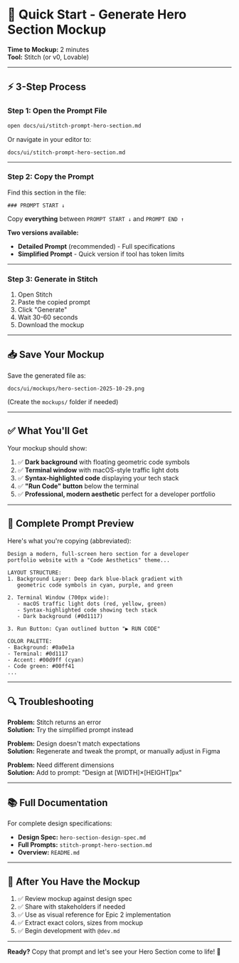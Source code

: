 # 🚀 Quick Start - Generate Hero Section Mockup

**Time to Mockup:** 2 minutes  
**Tool:** Stitch (or v0, Lovable)

---

## ⚡ 3-Step Process

### Step 1: Open the Prompt File

```bash
open docs/ui/stitch-prompt-hero-section.md
```

Or navigate in your editor to:
```
docs/ui/stitch-prompt-hero-section.md
```

---

### Step 2: Copy the Prompt

Find this section in the file:

```
### PROMPT START ↓
```

Copy **everything** between `PROMPT START ↓` and `PROMPT END ↑`

**Two versions available:**
- **Detailed Prompt** (recommended) - Full specifications
- **Simplified Prompt** - Quick version if tool has token limits

---

### Step 3: Generate in Stitch

1. Open Stitch
2. Paste the copied prompt
3. Click "Generate"
4. Wait 30-60 seconds
5. Download the mockup

---

## 📥 Save Your Mockup

Save the generated file as:

```
docs/ui/mockups/hero-section-2025-10-29.png
```

(Create the `mockups/` folder if needed)

---

## ✅ What You'll Get

Your mockup should show:

1. ✅ **Dark background** with floating geometric code symbols
2. ✅ **Terminal window** with macOS-style traffic light dots
3. ✅ **Syntax-highlighted code** displaying your tech stack
4. ✅ **"Run Code" button** below the terminal
5. ✅ **Professional, modern aesthetic** perfect for a developer portfolio

---

## 🎨 Complete Prompt Preview

Here's what you're copying (abbreviated):

```
Design a modern, full-screen hero section for a developer 
portfolio website with a "Code Aesthetics" theme...

LAYOUT STRUCTURE:
1. Background Layer: Deep dark blue-black gradient with 
   geometric code symbols in cyan, purple, and green

2. Terminal Window (700px wide):
   - macOS traffic light dots (red, yellow, green)
   - Syntax-highlighted code showing tech stack
   - Dark background (#0d1117)

3. Run Button: Cyan outlined button "▶ RUN CODE"

COLOR PALETTE:
- Background: #0a0e1a
- Terminal: #0d1117  
- Accent: #00d9ff (cyan)
- Code green: #00ff41
...
```

---

## 🔍 Troubleshooting

**Problem:** Stitch returns an error  
**Solution:** Try the simplified prompt instead

**Problem:** Design doesn't match expectations  
**Solution:** Regenerate and tweak the prompt, or manually adjust in Figma

**Problem:** Need different dimensions  
**Solution:** Add to prompt: "Design at [WIDTH]×[HEIGHT]px"

---

## 📚 Full Documentation

For complete design specifications:
- **Design Spec:** `hero-section-design-spec.md`
- **Full Prompts:** `stitch-prompt-hero-section.md`
- **Overview:** `README.md`

---

## 🎯 After You Have the Mockup

1. ✅ Review mockup against design spec
2. ✅ Share with stakeholders if needed
3. ✅ Use as visual reference for Epic 2 implementation
4. ✅ Extract exact colors, sizes from mockup
5. ✅ Begin development with `@dev.md`

---

**Ready?** Copy that prompt and let's see your Hero Section come to life! 🚀


